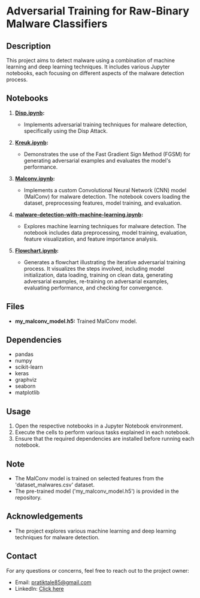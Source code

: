 # Adversarial Training for Raw-Binary Malware Classifiers

## Description

This project aims to detect malware using a combination of machine learning and deep learning techniques. It includes various Jupyter notebooks, each focusing on different aspects of the malware detection process.


## Notebooks

1. **[Disp.ipynb](Disp.ipynb):**
   - Implements adversarial training techniques for malware detection, specifically using the Disp Attack.

2. **[Kreuk.ipynb](Kreuk.ipynb):**
   - Demonstrates the use of the Fast Gradient Sign Method (FGSM) for generating adversarial examples and evaluates the model's performance.

3. **[Malconv.ipynb](Malconv.ipynb):**
   - Implements a custom Convolutional Neural Network (CNN) model (MalConv) for malware detection. The notebook covers loading the dataset, preprocessing features, model training, and evaluation.

4. **[malware-detection-with-machine-learning.ipynb](malware-detection-with-machine-learning.ipynb):**
   - Explores machine learning techniques for malware detection. The notebook includes data preprocessing, model training, evaluation, feature visualization, and feature importance analysis.

5. **[Flowchart.ipynb](Flowchart.ipynb):**
   - Generates a flowchart illustrating the iterative adversarial training process. It visualizes the steps involved, including model initialization, data loading, training on clean data, generating adversarial examples, re-training on adversarial examples, evaluating performance, and checking for convergence.

## Files

- **my_malconv_model.h5:** Trained MalConv model.

## Dependencies

- pandas
- numpy
- scikit-learn
- keras
- graphviz
- seaborn
- matplotlib

## Usage

1. Open the respective notebooks in a Jupyter Notebook environment.
2. Execute the cells to perform various tasks explained in each notebook.
3. Ensure that the required dependencies are installed before running each notebook.

## Note

- The MalConv model is trained on selected features from the 'dataset_malwares.csv' dataset.
- The pre-trained model ('my_malconv_model.h5') is provided in the repository.

## Acknowledgements

- The project explores various machine learning and deep learning techniques for malware detection.

## Contact

For any questions or concerns, feel free to reach out to the project owner:

- Email: pratiktale85@gmail.com
- LinkedIn: [Click here](https://www.linkedin.com/in/pratik-tale-854946240/)
